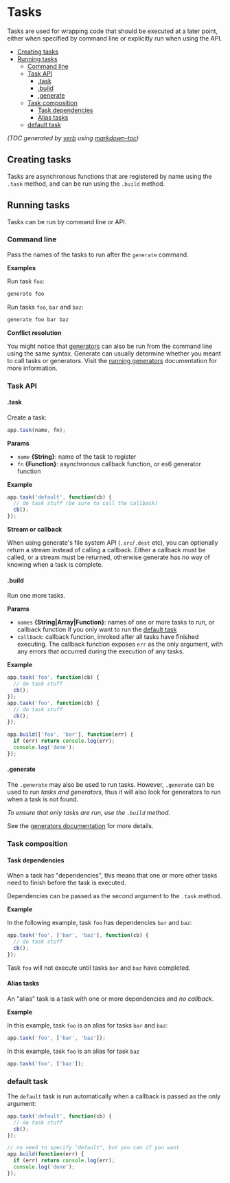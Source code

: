 # Tasks

Tasks are used for wrapping code that should be executed at a later point, either when specified by command line or explicitly run when using the API.

- [Creating tasks](#creating-tasks)
- [Running tasks](#running-tasks)
  * [Command line](#command-line)
  * [Task API](#task-api)
    + [.task](#task)
    + [.build](#build)
    + [.generate](#generate)
  * [Task composition](#task-composition)
    + [Task dependencies](#task-dependencies)
    + [Alias tasks](#alias-tasks)
  * [default task](#default-task)

_(TOC generated by [verb](https://github.com/verbose/verb) using [markdown-toc](https://github.com/jonschlinkert/markdown-toc))_

## Creating tasks

Tasks are asynchronous functions that are registered by name using the `.task` method, and can be run using the `.build` method.

## Running tasks

Tasks can be run by command line or API.

### Command line

Pass the names of the tasks to run after the `generate` command.

**Examples**

Run task `foo`:

```sh
generate foo
```

Run tasks `foo`, `bar` and `baz`:

```sh
generate foo bar baz
```

**Conflict resolution**

You might notice that [generators](generators.md) can also be run from the command line using the same syntax. Generate can usually determine whether you meant to call tasks or generators. Visit the [running generators](generators.md#running-generators) documentation for more information.

### Task API

#### .task

Create a task:

```js
app.task(name, fn);
```

**Params**

* `name` **{String}**: name of the task to register
* `fn` **{Function}**: asynchronous callback function, or es6 generator function

**Example**

```js
app.task('default', function(cb) {
  // do task stuff (be sure to call the callback)
  cb();
});
```

**Stream or callback**

When using generate's file system API (`.src`/`.dest` etc), you can optionally return a stream instead of calling a callback. Either a callback must be called, or a stream must be returned, otherwise generate has no way of knowing when a task is complete.

#### .build

Run one more tasks.

**Params**

* `names` **{String|Array|Function}**: names of one or more tasks to run, or callback function if you only want to run the [default task](#default-task)
* `callback`: callback function, invoked after all tasks have finished executing. The callback function exposes `err` as the only argument, with any errors that occurred during the execution of any tasks.

**Example**

```js
app.task('foo', function(cb) {
  // do task stuff
  cb();
});
app.task('foo', function(cb) {
  // do task stuff
  cb();
});

app.build(['foo', 'bar'], function(err) {
  if (err) return console.log(err);
  console.log('done');
});
```

#### .generate

The `.generate` may also be used to run tasks. However, `.generate` can be used to run _tasks and generators_, thus it will also look for generators to run when a task is not found.

_To ensure that only tasks are run, use the `.build` method._

See the [generators documentation](#generators) for more details.

### Task composition

#### Task dependencies

When a task has "dependencies", this means that one or more other tasks need to finish before the task is executed.

Dependencies can be passed as the second argument to the `.task` method.

**Example**

In the following example, task `foo` has dependencies `bar` and `baz`:

```js
app.task('foo', ['bar', 'baz'], function(cb) {
  // do task stuff
  cb();
});
```

Task `foo` will not execute until tasks `bar` and `baz` have completed.

#### Alias tasks

An "alias" task is a task with one or more dependencies and _no callback_.

**Example**

In this example, task `foo` is an alias for tasks `bar` and `baz`:

```js
app.task('foo', ['bar', 'baz']);
```

In this example, task `foo` is an alias for task `baz`

```js
app.task('foo', ['baz']);
```

### default task

The `default` task is run automatically when a callback is passed as the only argument:

```js
app.task('default', function(cb) {
  // do task stuff
  cb();
});

// no need to specify "default", but you can if you want
app.build(function(err) {
  if (err) return console.log(err);
  console.log('done');
});
```